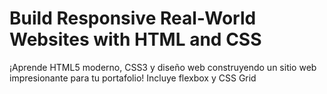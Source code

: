 # Build Responsive Real-World Websites with HTML and CSS

¡Aprende HTML5 moderno, CSS3 y diseño web construyendo un sitio web impresionante para tu portafolio! Incluye flexbox y CSS Grid
